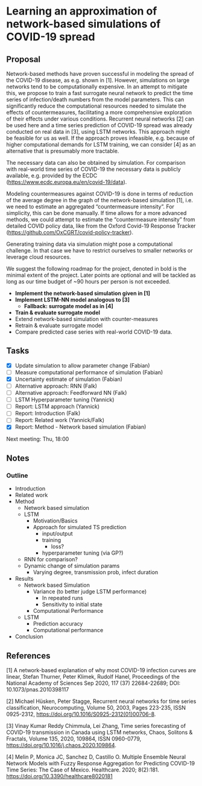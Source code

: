 # Learning an approximation of network-based simulations of COVID-19 spread

## Proposal

Network-based methods have proven successful in modeling the spread of the COVID-19 disease, 
as e.g. shown in [1]. However, simulations on large networks tend to be computationally expensive. 
In an attempt to mitigate this, we propose to train a fast surrogate neural network to predict 
the time series of infection/death numbers from the model parameters. This can significantly reduce 
the computational resources needed to simulate the effects of countermeasures, facilitating a more 
comprehensive exploration of their effects under various conditions. Recurrent neural networks [2] 
can be used here and a time series prediction of COVID-19 spread was already conducted on real data in [3], 
using LSTM networks. This approach might be feasible for us as well. If the approach proves infeasible, 
e.g. because of higher computational demands for LSTM training, we can consider [4] as an alternative 
that is presumably more tractable. 

The necessary data can also be obtained by simulation. 
For comparison with real-world time series of COVID-19 the necessary data is publicly available, 
e.g. provided by the ECDC (https://www.ecdc.europa.eu/en/covid-19/data).

Modeling countermeasures against COVID-19 is done in terms of reduction of the average degree in the graph
of the network-based simulation [1], i.e. we need to estimate an aggregated “countermeasure intensity”. 
For simplicity, this can be done manually. If time allows for a more advanced methods, we could attempt 
to estimate the “countermeasure intensity” from detailed COVID policy data, like from the Oxford Covid-19 
Response Tracker (https://github.com/OxCGRT/covid-policy-tracker). 

Generating training data via simulation might pose a computational challenge. In that case  we have to restrict 
ourselves to smaller networks or leverage cloud resources.

We suggest the following roadmap for the project, denoted in bold is the minimal extent of the project. 
Later points are optional and will be tackled as long as our time budget of ~90 hours per person is not exceeded.
- __Implement the network-based simulation given in [1]__
- __Implement LSTM-NN model analogous to [3]__
    - __Fallback: surrogate model as in [4]__
- __Train & evaluate surrogate model__
- Extend network-based simulation with counter-measures
- Retrain & evaluate surrogate model
- Compare predicted case series with real-world COVID-19 data.

## Tasks

- [x] Update simulation to allow parameter change (Fabian)
- [ ] Measure computational performance of simulation (Fabian)
- [x] Uncertainty estimate of simulation (Fabian)
- [ ] Alternative approach: RNN (Falk)
- [ ] Alternative approach: Feedforward NN (Falk)
- [ ] LSTM Hyperparameter tuning (Yannick)
- [ ] Report: LSTM approach (Yannick)
- [ ] Report: Introduction (Falk)
- [ ] Report: Related work (Yannick/Falk)
- [x] Report: Method - Network based simulation (Fabian)

Next meeting: Thu, 18:00


## Notes

### Outline

- Introduction
- Related work
- Method
    - Network based simulation
    - LSTM
        - Motivation/Basics
        - Approach for simulated TS prediction
            - input/output
            - training
                - loss?
            - hyperparameter tuning (via GP?)
    - RNN for comparison?
    - Dynamic change of simulation params
        - Varying degree, transmission prob, infect duration
- Results
    - Network based Simulation
        - Variance (to better judge LSTM performance)
            - In repeated runs
            - Sensitivity to initial state
        - Computational Performance
    - LSTM
        - Prediction accuracy
        - Computational performance
- Conclusion

## References

[1] A network-based explanation of why most COVID-19 infection curves are linear, Stefan Thurner, Peter Klimek, Rudolf Hanel, Proceedings of the National Academy of Sciences Sep 2020, 117 (37) 22684-22689; DOI: 10.1073/pnas.2010398117

[2] Michael Hüsken, Peter Stagge, Recurrent neural networks for time series classification, Neurocomputing, Volume 50, 2003, Pages 223-235, ISSN 0925-2312, https://doi.org/10.1016/S0925-2312(01)00706-8.

[3] Vinay Kumar Reddy Chimmula, Lei Zhang, Time series forecasting of COVID-19 transmission in Canada using LSTM networks, Chaos, Solitons & Fractals, Volume 135, 2020, 109864, ISSN 0960-0779, https://doi.org/10.1016/j.chaos.2020.109864.

[4] Melin P, Monica JC, Sanchez D, Castillo O. Multiple Ensemble Neural Network Models with Fuzzy Response Aggregation for Predicting COVID-19 Time Series: The Case of Mexico. Healthcare. 2020; 8(2):181. https://doi.org/10.3390/healthcare8020181
